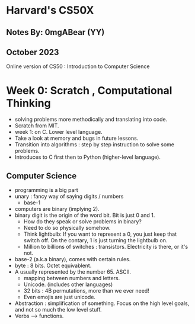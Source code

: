 # Harvard's CS50X

## Notes By: 0mgABear (YY)

## October 2023

Online version of CS50 : Introduction to Computer Science

# Week 0: Scratch , Computational Thinking

- solving problems more methodically and translating into code.
- Scratch from MIT.
- week 1: on C. Lower level language.
- Take a look at memory and bugs in future lessons.
- Transition into algorithms : step by step instruction to solve some problems.
- Introduces to C first then to Python (higher-level language).

## Computer Science

- programming is a big part
- unary : fancy way of saying digits / numbers
  - base-1
- computers are binary (implying 2).
- binary digit is the origin of the word bit. Bit is just 0 and 1.
  - How do they speak or solve problems in binary?
  - Need to do so physically somehow.
  - Think lightbulb: If you want to represent a 0, you just keep that switch off. On the contary, 1 is just turning the lightbulb on.
  - Million to billions of switches : transistors. Electricity is there, or it's not.
- base-2 (a.k.a binary), comes with certain rules.
- byte : 8 bits. Octet equivablent.
- A usually represented by the number 65. ASCII.
  - mapping between numbers and letters.
  - Unicode. (includes other languages)
  - 32 bits : 4B permutations, more than we ever need!
  - Even emojis are just unicode.
- Abstraction : simplification of something. Focus on the high level goals, and not so much the low level stuff.
- Verbs --> functions.
